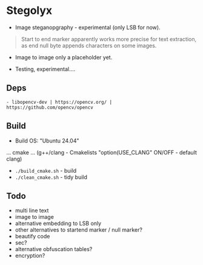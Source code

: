# Stegolyx

- Image steganopgraphy - experimental (only LSB for now).
> Start to end marker apparently works more precise for text extraction, as end null byte appends characters on some images.

- Image to image only a placeholder yet.

- Testing, experimental....


## Deps
```
- libopencv-dev | https://opencv.org/ | https://github.com/opencv/opencv

```

## Build

- Build OS: "Ubuntu 24.04"

... cmake ...
(g++/clang - Cmakelists "option(USE_CLANG" ON/OFF - default clang)

- ```./build_cmake.sh``` - build
- ```./clean_cmake.sh``` - tidy build


## Todo

- multi line text
- image to image
- alternative embedding to LSB only
- other alternatives to startend marker / null marker?
- beautify code
- sec?
- alternative obfuscation tables?
- encryption?